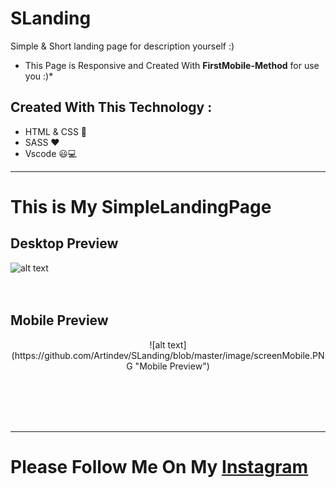 # SLanding
Simple &amp; Short landing page for description yourself :)
* This Page is Responsive and Created With **FirstMobile-Method** for use you :)*
## Created With This Technology  : 
- HTML & CSS 🤔
- SASS ❤
- Vscode 😃💻
---
# This is My SimpleLandingPage

## Desktop Preview
![alt text](https://github.com/Artindev/SLanding/blob/master/image/screenLand.PNG "Desktop Preview")
<br><br><br>
## Mobile Preview
<center> ![alt text](https://github.com/Artindev/SLanding/blob/master/image/screenMobile.PNG "Mobile Preview") </center>

<br><br><br><br>
***
# Please Follow Me On My [Instagram](https://instagram.com/artin.dev)
